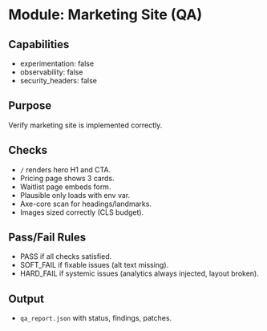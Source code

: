 # Module: Marketing Site (QA)

## Capabilities
- experimentation: false
- observability: false
- security_headers: false

## Purpose
Verify marketing site is implemented correctly.

## Checks
- `/` renders hero H1 and CTA.
- Pricing page shows 3 cards.
- Waitlist page embeds form.
- Plausible only loads with env var.
- Axe-core scan for headings/landmarks.
- Images sized correctly (CLS budget).

## Pass/Fail Rules
- PASS if all checks satisfied.
- SOFT_FAIL if fixable issues (alt text missing).
- HARD_FAIL if systemic issues (analytics always injected, layout broken).

## Output
- `qa_report.json` with status, findings, patches.
